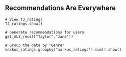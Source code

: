## Recommendations Are Everywhere

```
# View TJ_ratings
TJ_ratings.show()

# Generate recommendations for users
get_ALS_recs(["Taylor","Jane"])
```

```
# Group the data by "Genre"
markus_ratings.groupby("markus_ratings").sum().show()
```
